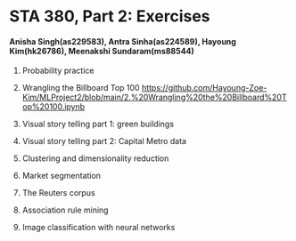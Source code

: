 # STA 380, Part 2: Exercises 
#### Anisha Singh(as229583), Antra Sinha(as224589), Hayoung Kim(hk26786), Meenakshi Sundaram(ms88544)


1. Probability practice

2. Wrangling the Billboard Top 100
   https://github.com/Hayoung-Zoe-Kim/MLProject2/blob/main/2.%20Wrangling%20the%20Billboard%20Top%20100.ipynb

4. Visual story telling part 1: green buildings

5. Visual story telling part 2: Capital Metro data

6. Clustering and dimensionality reduction

7. Market segmentation

8. The Reuters corpus

9. Association rule mining

10. Image classification with neural networks
